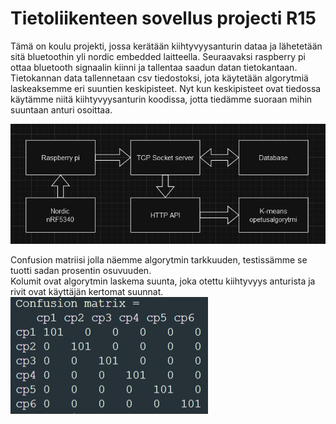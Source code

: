 # Tietoliikenteen sovellus projecti R15

Tämä on koulu projekti, jossa kerätään kiihtyvyysanturin dataa ja lähetetään sitä bluetoothin yli nordic embedded laitteella. Seuraavaksi raspberry pi ottaa bluetooth signaalin kiinni ja tallentaa saadun datan tietokantaan. Tietokannan data tallennetaan csv tiedostoksi, jota käytetään algorytmiä laskeaksemme eri suuntien keskipisteet. Nyt kun keskipisteet ovat tiedossa käytämme niitä kiihtyvyysanturin koodissa, jotta tiedämme suoraan mihin suuntaan anturi osoittaa.

<img src="images/arkkitehtuuri kaavio.PNG">

Confusion matriisi jolla näemme algorytmin tarkkuuden, testissämme se tuotti sadan prosentin osuvuuden.
<br> Kolumit ovat algorytmin laskema suunta, joka otettu kiihtyvyys anturista ja rivit ovat käyttäjän kertomat suunnat.<br>
<img src="images/matriisi.png">
